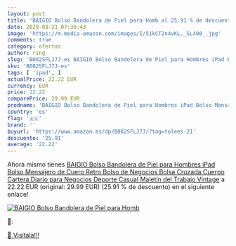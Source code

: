 ```yaml
---
layout: post
title: 'BAIGIO Bolso Bandolera de Piel para Homb al 25.91 % de descuento'
date: 2020-08-21 07:30:43
image: 'https://m.media-amazon.com/images/I/51kCT2n4vKL._SL400_.jpg'
comments: true
category: ofertas
author: ring
slug: 'B082SFLJ7J-es BAIGIO Bolso Bandolera de Piel para Hombres iPad Bolso...'
sku: 'B082SFLJ7J-es'
tags: [ 'ipad', ]
actualPrice: 22.22 EUR
currency: EUR
price: 22.22
comparePrice: 29.99 EUR
prodname: 'BAIGIO Bolso Bandolera de Piel para Hombres iPad Bolso Mensajero de Cuero Retro Bolso de Negocios Bolsa Cruzada Cuerpo Cartera Diario para Negocios Deporte Casual Maletín del Trabajo Vintage'
country: 'es'
flag: '🇪🇸'
brand: ''
buyurl: 'https://www.amazon.es/dp/B082SFLJ7J/?tag=tolees-21'
descuento: '25.91'
average: '22.22'
---
```


Ahora mismo tienes [BAIGIO Bolso Bandolera de Piel para Hombres iPad Bolso Mensajero de Cuero Retro Bolso de Negocios Bolsa Cruzada Cuerpo Cartera Diario para Negocios Deporte Casual Maletín del Trabajo Vintage](https://www.amazon.es/dp/B082SFLJ7J/?tag=tolees-21) a 22.22 EUR (original: 29.99 EUR) (25.91 %  de descuento) en el siguiente enlace!

[![BAIGIO Bolso Bandolera de Piel para Homb](https://m.media-amazon.com/images/I/51kCT2n4vKL._SL400_.jpg)](https://www.amazon.es/dp/B082SFLJ7J/?tag=tolees-21)

🔎:


[🛒 Visítala!!!](https://www.amazon.es/dp/B082SFLJ7J/?tag=tolees-21)
